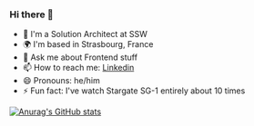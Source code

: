 ### Hi there 👋


- 👔 I'm a Solution Architect at SSW
- 🌍 I'm based in Strasbourg, France
- 💬 Ask me about Frontend stuff
- 📫 How to reach me: [Linkedin](https://www.linkedin.com/in/hugo-pernet-b0a3677a/)
- 😄 Pronouns: he/him
- ⚡ Fun fact: I've watch Stargate SG-1 entirely about 10 times

[![Anurag's GitHub stats](https://github-readme-stats.vercel.app/api?username=Freego1783&show_icons=true&theme=transparent)](https://github.com/anuraghazra/github-readme-stats)

